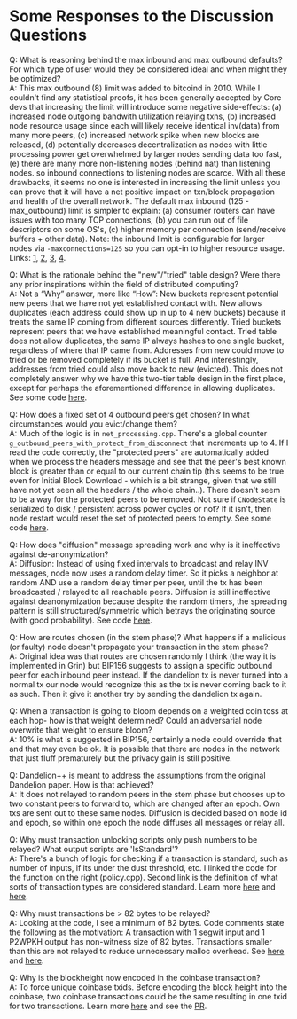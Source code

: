 # Some Responses to the Discussion Questions

Q: What is reasoning behind the max inbound and max outbound defaults? For which type of user would they be considered ideal and when might they be optimized?  
A: This max outbound (8) limit was added to bitcoind in 2010. While I couldn't find any statistical proofs, it has been generally accepted by Core devs that increasing the limit will introduce some negative side-effects: (a) increased node outgoing bandwith utilization relaying txns, (b) increased node resource usage since each will likely receive identical inv(data) from many more peers, (c) increased network spike when new blocks are released, (d) potentially decreases decentralization as nodes with little processing power get overwhelmed by larger nodes sending data too fast, (e) there are many more non-listening nodes (behind nat) than listening nodes. so inbound connections to listening nodes are scarce. With all these drawbacks, it seems no one is interested in increasing the limit unless you can prove that it will have a net positive impact on txn/block propagation and health of the overall network. The default max inbound (125 - max_outbound) limit is simpler to explain: (a) consumer routers can have issues with too many TCP connections, (b) you can run out of file descriptors on some OS's, (c) higher memory per connection (send/receive buffers + other data). Note: the inbound limit is configurable for larger nodes via `-maxconnections=125` so you can opt-in to higher resource usage. Links: [1](https://github.com/bitcoin/bitcoin/commit/94cfec07fd302c9ff9b6a80c47418d4fe56596ae), [2](https://github.com/bitcoin/bitcoin/pull/6014#issuecomment-93185470), [3](https://github.com/bitcoin/bitcoin/issues/9217#issuecomment-262825152), [4](https://github.com/bitcoin/bitcoin/pull/4687#discussion_r17206235).

Q: What is the rationale behind the "new"/"tried" table design? Were there any prior inspirations within the field of distributed computing?  
A: Not a “Why” answer, more like “How”: New buckets represent potential new peers that we have not yet established contact with. New allows duplicates (each address could show up in up to 4 new buckets) because it treats the same IP coming from different sources differently. Tried buckets represent peers that we have established meaningful contact. Tried table does not allow duplicates, the same IP always hashes to one single bucket, regardless of where that IP came from. Addresses from new could move to tried or be removed completely if its bucket is full. And interestingly, addresses from tried could also move back to new (evicted). This does not completely answer why we have this two-tier table design in the first place, except for perhaps the aforementioned difference in allowing duplicates. See some code [here](https://github.com/bitcoin/bitcoin/pull/787).

Q: How does a fixed set of 4 outbound peers get chosen? In what circumstances would you evict/change them?  
A: Much of the logic is in `net_processing.cpp`. There's a global counter `g_outbound_peers_with_protect_from_disconnect` that increments up to 4. If I read the code correctly, the "protected peers" are automatically added when we process the headers message and see that the peer's best known block is greater than or equal to our current chain tip (this seems to be true even for Initial Block Download - which is a bit strange, given that we still have not yet seen all the headers / the whole chain..). There doesn't seem to be a way for the protected peers to be removed. Not sure if `CNodeState` is serialized to disk / persistent across power cycles or not? If it isn't, then node restart would reset the set of protected peers to empty. See some code [here](https://github.com/bitcoin/bitcoin/blob/master/src/net_processing.cpp#L1755).

Q: How does "diffusion" message spreading work and why is it ineffective against de-anonymization?  
A: Diffusion: Instead of using fixed intervals to broadcast and relay INV messages, node now uses a random delay timer. So it picks a neighbor at random AND use a random delay timer per peer, until the tx has been broadcasted / relayed to all reachable peers. Diffusion is still ineffective against deanonymization because despite the random timers, the spreading pattern is still structured/symmetric which betrays the originating source (with good probability). See code [here](https://github.com/bitcoin/bitcoin/commit/5400ef6bcb9d243b2b21697775aa6491115420f3).

Q: How are routes chosen (in the stem phase)? What happens if a malicious (or faulty) node doesn't propagate your transaction in the stem phase?  
A: Original idea was that routes are chosen randomly I think (the way it is implemented in Grin) but BIP156 suggests to assign a specific outbound peer for each inbound peer instead. If the dandelion tx is never turned into a normal tx our node would recognize this as the tx is never coming back to it as such. Then it give it another try by sending the dandelion tx again.

Q: When a transaction is going to bloom depends on a weighted coin toss at each hop- how is that weight determined? Could an adversarial node overwrite that weight to ensure bloom?  
A: 10% is what is suggested in BIP156, certainly a node could override that and that may even be ok. It is possible that there are nodes in the network that just fluff prematurely but the privacy gain is still positive.

Q: Dandelion++ is meant to address the assumptions from the original Dandelion paper. How is that achieved?  
A: It does not relayed to random peers in the stem phase but chooses up to two constant peers to forward to, which are changed after an epoch. Own txs are sent out to these same nodes. Diffusion is decided based on node id and epoch, so within one epoch the node diffuses all messages or relay all.

Q: Why must transaction unlocking scripts only push numbers to be relayed? What output scripts are 'IsStandard'?  
A: There's a bunch of logic for checking if a transaction is standard, such as number of inputs, if its under the dust threshold, etc. I linked the code for the function on the right (policy.cpp).
Second link is the definition of what sorts of transaction types are considered standard. Learn more [here](https://github.com/bitcoin/bitcoin/blob/master/src/script/standard.h#L59) and [here](https://github.com/bitcoin/bitcoin/blob/master/src/policy/policy.cpp#L80).

Q: Why must transactions be > 82 bytes to be relayed?  
A: Looking at the code, I see a minimum of 82 bytes. Code comments state the following as the motivation: A transaction with 1 segwit input and 1 P2WPKH output has non-witness size of 82 bytes. Transactions smaller than this are not relayed to reduce unnecessary malloc overhead. See [here](https://github.com/bitcoin/bitcoin/blob/master/src/policy/policy.h#L26) and [here](https://github.com/bitcoin/bitcoin/blob/master/src/validation.cpp#L599).

Q: Why is the blockheight now encoded in the coinbase transaction?  
A: To force unique coinbase txids. Before encoding the block height into the coinbase, two coinbase transactions could be the same resulting in one txid for two transactions. Learn more [here](https://learnmeabitcoin.com/glossary/txid#footnote-unique-txids) and see the [PR](https://github.com/bitcoin/bitcoin/pull/1526).
